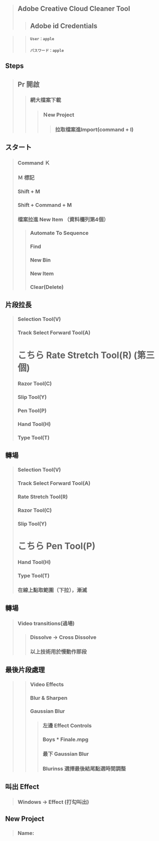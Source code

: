  >## Adobe Creative Cloud Cleaner Tool
>> ## Adobe id Credentials

>> #### `User：apple`
>> #### `パスワード：apple`

## Steps
> ##  Pr 開啟
>>### 網大檔案下載
>>>### Ｎew Project
>>>>### 拉取檔案進Import(command + I)
## スタート
> ### Command Ｋ <br>
> ### Ｍ 標記 <br>
> ### Shift + M <br>
> ### Shift + Command + M <br>
> ### 檔案拉進 New ltem （資料欄列第4個）
>> ### Automate To Sequence  
>> ### Find
>> ### New Bin
>> ### New ltem
>> ### Clear(Delete)

## 片段拉長
> ### Selection Tool(V) <br>
> ### Track Select Forward Tool(A) <br>
> # こちら Rate Stretch Tool(R) (第三個) <br> 
> ### Razor Tool(C) <br>
> ### Slip Tool(Y) <br>
> ### Pen Tool(P) <br>
> ### Hand Tool(H) <br>
> ### Type Tool(T) <br>
## 轉場
> ### Selection Tool(V) <br>
> ### Track Select Forward Tool(A) <br>
> ### Rate Stretch Tool(R) <br>
> ### Razor Tool(C) <br>
> ### Slip Tool(Y) <br>
> # こちら  Pen Tool(P) <br>
> ### Hand Tool(H) <br>
> ### Type Tool(T) <br>
> ### 在線上點取範圍（下拉），漸滅 <br>
## 轉場 
> ### Video transitions(過場)
>> ### Dissolve -> Cross Dissolve
>> ### 以上技術用於慢動作那段
## 最後片段處理
>> ### Video Effects
>> ### Blur & Sharpen
>> ### Gaussian Blur
>>> ### 左邊 Effect Controls
>>> ### Boys * Finale.mpg
>>> ### 最下 Gaussian Blur
>>> ### Blurinss 選擇最後結尾點選時間調整  
## 叫出 Effect
> ### Windows -> Effect (打勾叫出) 
## New Project
> ### Name: 
